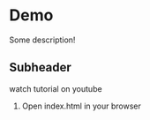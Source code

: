 #  Demo

Some description!

## Subheader

watch tutorial on youtube

1. Open index.html in your browser
